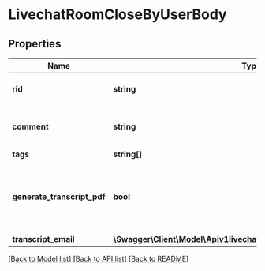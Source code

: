 # LivechatRoomCloseByUserBody

## Properties
Name | Type | Description | Notes
------------ | ------------- | ------------- | -------------
**rid** | **string** | Enter the livechat room ID. | 
**comment** | **string** | Add a description for closing the room. | [optional] 
**tags** | **string[]** | Add [tags](https://docs.rocket.chat/docs/tags). | [optional] 
**generate_transcript_pdf** | **bool** | Enter whether you want to generate a conversation transcript PDF. | [optional] 
**transcript_email** | [**\Swagger\Client\Model\Apiv1livechatroomCloseByUserTranscriptEmail**](Apiv1livechatroomCloseByUserTranscriptEmail.md) |  | [optional] 

[[Back to Model list]](../../README.md#documentation-for-models) [[Back to API list]](../../README.md#documentation-for-api-endpoints) [[Back to README]](../../README.md)

